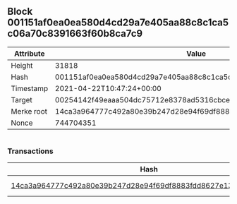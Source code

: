 ## Block 001151af0ea0ea580d4cd29a7e405aa88c8c1ca5c06a70c8391663f60b8ca7c9

Attribute | Value
--- | ---
Height | 31818
Hash | 001151af0ea0ea580d4cd29a7e405aa88c8c1ca5c06a70c8391663f60b8ca7c9
Timestamp | 2021-04-22T10:47:24+00:00
Target | 00254142f49eaaa504dc75712e8378ad5316cbcead634704b3734b6271167cc4
Merke root | 14ca3a964777c492a80e39b247d28e94f69df8883fdd8627e1324fb2f6e7805e
Nonce | 744704351

```

```

### Transactions

Hash | Amount
--- | ---
[14ca3a964777c492a80e39b247d28e94f69df8883fdd8627e1324fb2f6e7805e](14ca3a964777c492a80e39b247d28e94f69df8883fdd8627e1324fb2f6e7805e.md) | 10.00000000 SKEPTI 
